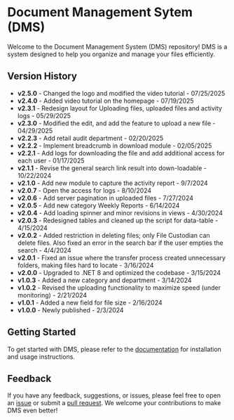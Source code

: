 # Document Management Sytem (DMS)

Welcome to the Document Management System (DMS) repository! DMS is a system designed to help you organize and manage your files efficiently.

## Version History

- **v2.5.0** - Changed the logo and modified the video tutorial - 07/25/2025
- **v2.4.0** - Added video tutorial on the homepage - 07/19/2025
- **v2.3.1** - Redesign layout for Uploading files, uploaded files and activity logs - 05/29/2025
- **v2.3.0** - Modified the edit, and add the feature to upload a new file - 04/29/2025
- **v2.2.3** - Add retail audit department - 02/20/2025
- **v2.2.2** - Implement breadcrumb in download module - 02/05/2025
- **v2.2.1** - Add logs for downloading the file and add additional access for each user - 01/17/2025
- **v2.1.1** - Revise the general search link result into down-loadable - 10/22/2024
- **v2.1.0** - Add new module to capture the activity report - 9/7/2024
- **v2.0.7** - Open the access for logs - 8/10/2024
- **v2.0.6** - Add server pagination in uploaded files - 7/27/2024
- **v2.0.5** - Add new category Weekly Reports - 6/14/2024
- **v2.0.4** - Add loading spinner and minor revisions in views - 4/30/2024
- **v2.0.3** - Redesigned tables and cleaned up the script for data-table - 4/15/2024
- **v2.0.2** - Added restriction in deleting files; only File Custodian can delete files. Also fixed an error in the search bar if the user empties the search - 4/4/2024
- **v2.0.1** - Fixed an issue where the transfer process created unnecessary folders, making files hard to locate - 3/16/2024
- **v2.0.0** - Upgraded to .NET 8 and optimized the codebase - 3/15/2024
- **v1.0.3** - Added a new category and department - 3/14/2024
- **v1.0.2** - Revised the uploading functionality to maximize speed (under monitoring) - 2/21/2024
- **v1.0.1** - Added a new field for file size - 2/16/2024
- **v1.0.0** - Newly published - 2/3/2024

## Getting Started

To get started with DMS, please refer to the [documentation](link_to_documentation) for installation and usage instructions.

## Feedback

If you have any feedback, suggestions, or issues, please feel free to open an [issue](https://github.com/azhadolfo/DMS/issues) or submit a [pull request](https://github.com/azhadolfo/DMS/pulls). We welcome your contributions to make DMS even better!
